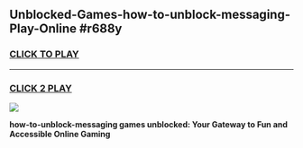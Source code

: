 
## Unblocked-Games-how-to-unblock-messaging-Play-Online #r688y
<h3>
<a href="https://news.freeplayer.one?title=how-to-unblock-messaging&ref=3">CLICK TO PLAY</a></h3>
<hr>

<h3>
<a href="https://news.freeplayer.one?title=how-to-unblock-messaging&ref=3">CLICK 2 PLAY</a>
  
</h3>

<a href="https://news.freeplayer.one?title=how-to-unblock-messaging&ref=3"><img src="https://clearcache.store/games.png"></a>


**how-to-unblock-messaging games unblocked: Your Gateway to Fun and Accessible Online Gaming**
